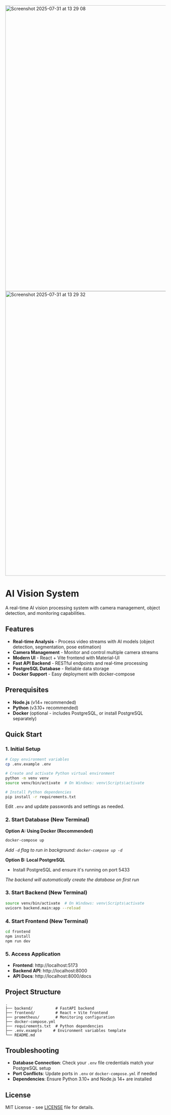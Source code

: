
<img width="1704" height="898" alt="Screenshot 2025-07-31 at 13 29 08" src="https://github.com/user-attachments/assets/543be458-81d6-45d6-82cb-fd751d31135f" />
<img width="1660" height="894" alt="Screenshot 2025-07-31 at 13 29 32" src="https://github.com/user-attachments/assets/891e0f84-02d7-4822-ac8a-282f8a2805d5" />


# AI Vision System

A real-time AI vision processing system with camera management, object detection, and monitoring capabilities.

## Features

- **Real-time Analysis** - Process video streams with AI models (object detection, segmentation, pose estimation)
- **Camera Management** - Monitor and control multiple camera streams
- **Modern UI** - React + Vite frontend with Material-UI
- **Fast API Backend** - RESTful endpoints and real-time processing
- **PostgreSQL Database** - Reliable data storage
- **Docker Support** - Easy deployment with docker-compose

## Prerequisites

- **Node.js** (v14+ recommended)
- **Python** (v3.10+ recommended)
- **Docker** (optional - includes PostgreSQL, or install PostgreSQL separately)

## Quick Start

### 1. Initial Setup

```bash
# Copy environment variables
cp .env.example .env

# Create and activate Python virtual environment
python -m venv venv
source venv/bin/activate  # On Windows: venv\Scripts\activate

# Install Python dependencies
pip install -r requirements.txt
```
Edit `.env` and update passwords and settings as needed.

### 2. Start Database (New Terminal)

**Option A: Using Docker (Recommended)**
```bash
docker-compose up
```
*Add `-d` flag to run in background: `docker-compose up -d`*

**Option B: Local PostgreSQL**
- Install PostgreSQL and ensure it's running on port 5433

*The backend will automatically create the database on first run*

### 3. Start Backend (New Terminal)

```bash
source venv/bin/activate  # On Windows: venv\Scripts\activate
uvicorn backend.main:app --reload
```

### 4. Start Frontend (New Terminal)

```bash
cd frontend
npm install
npm run dev
```

### 5. Access Application

- **Frontend**: http://localhost:5173
- **Backend API**: http://localhost:8000
- **API Docs**: http://localhost:8000/docs

## Project Structure

```
.
├── backend/          # FastAPI backend
├── frontend/         # React + Vite frontend  
├── prometheus/       # Monitoring configuration
├── docker-compose.yml
├── requirements.txt  # Python dependencies
├── .env.example     # Environment variables template
└── README.md
```

## Troubleshooting

- **Database Connection**: Check your `.env` file credentials match your PostgreSQL setup
- **Port Conflicts**: Update ports in `.env` or `docker-compose.yml` if needed
- **Dependencies**: Ensure Python 3.10+ and Node.js 14+ are installed

## License

MIT License - see [LICENSE](LICENSE) file for details.
